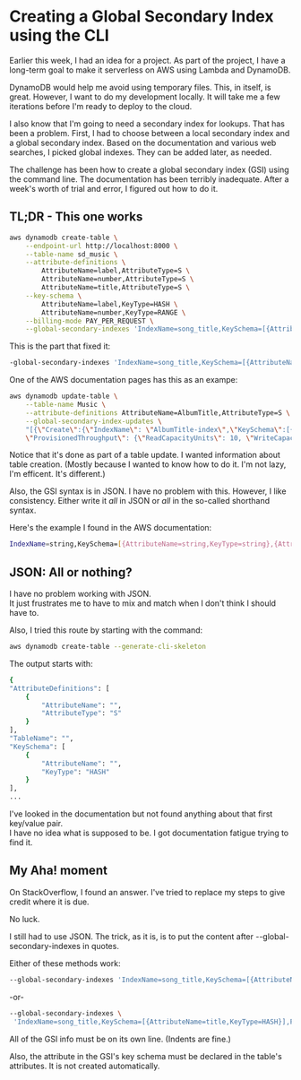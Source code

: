 # Creating a Global Secondary Index using the CLI

Earlier this week, I had an idea for a project.  As part of the project, I have a long-term goal to make it serverless on AWS using Lambda and DynamoDB.

DynamoDB would help me avoid using temporary files.  This, in itself, is great.  However, I want to do my development locally.  It will take me a few iterations before I'm ready to deploy to the cloud.

I also know that I'm going to need a secondary index for lookups.  That has been a problem.  First, I had to choose between a local secondary index and a global secondary index.  Based on the documentation and various web searches, I picked global indexes.  They can be added later, as needed.

The challenge has been how to create a global secondary index (GSI) using the command line.  The documentation has been terribly inadequate.  After a week's worth of trial and error, I figured out how to do it.

## TL;DR - This one works

```bash
aws dynamodb create-table \
    --endpoint-url http://localhost:8000 \
    --table-name sd_music \
    --attribute-definitions \
        AttributeName=label,AttributeType=S \
        AttributeName=number,AttributeType=S \
        AttributeName=title,AttributeType=S \
    --key-schema \
        AttributeName=label,KeyType=HASH \
        AttributeName=number,KeyType=RANGE \
    --billing-mode PAY_PER_REQUEST \
    --global-secondary-indexes 'IndexName=song_title,KeySchema=[{AttributeName=title,KeyType=HASH}],Projection={ProjectionType=KEYS_ONLY}'
```

This is the part that fixed it:

```bash
-global-secondary-indexes 'IndexName=song_title,KeySchema=[{AttributeName=title,KeyType=HASH}],Projection={ProjectionType=KEYS_ONLY}'
```

One of the AWS documentation pages has this as an exampe:

```bash
aws dynamodb update-table \
    --table-name Music \
    --attribute-definitions AttributeName=AlbumTitle,AttributeType=S \
    --global-secondary-index-updates \
    "[{\"Create\":{\"IndexName\": \"AlbumTitle-index\",\"KeySchema\":[{\"AttributeName\":\"AlbumTitle\",\"KeyType\":\"HASH\"}], \
    \"ProvisionedThroughput\": {\"ReadCapacityUnits\": 10, \"WriteCapacityUnits\": 5      },\"Projection\":{\"ProjectionType\":\"ALL\"}}}]" 
```
    
Notice that it's done as part of a table update.  I wanted information about table creation.  (Mostly because I wanted to know how to do it.  I'm not lazy, I'm efficent.  It's different.)
    
Also, the GSI syntax is in JSON.  I have no problem with this.  However, I like consistency.  Either write it *all* in JSON or *all* in the so-called shorthand syntax.
    
Here's the example I found in the AWS documentation:
    
```bash
IndexName=string,KeySchema=[{AttributeName=string,KeyType=string},{AttributeName=string,KeyType=string}],Projection={ProjectionType=string,NonKeyAttributes=[string,string]},ProvisionedThroughput={ReadCapacityUnits=long,WriteCapacityUnits=long} ...
```
   
## JSON: All or nothing?
    
I have no problem working with JSON.  
It just frustrates me to have to mix and match when I don't think I should have to.
    
Also, I tried this route by starting with the command:
    
```bash
aws dynamodb create-table --generate-cli-skeleton
```
    
The output starts with:
    
```bash
{
"AttributeDefinitions": [
    {
        "AttributeName": "",
        "AttributeType": "S"
    }
],
"TableName": "",
"KeySchema": [
    {
        "AttributeName": "",
        "KeyType": "HASH"
    }
],
...
```
    
I've looked in the documentation but not found anything about that first key/value pair.  
I have no idea what is supposed to be.  I got documentation fatigue trying to find it.
    
## My Aha! moment
   
On StackOverflow, I found an answer.  I've tried to replace my steps to give credit where it is due.
    
No luck.
    
I still had to use JSON.  The trick, as it is, is to put the content after --global-secondary-indexes in quotes.
    
Either of these methods work:
    
```bash
--global-secondary-indexes 'IndexName=song_title,KeySchema=[{AttributeName=title,KeyType=HASH}],Projection={ProjectionType=KEYS_ONLY}'
```
    
-or-
    
 ```bash
 --global-secondary-indexes \
  'IndexName=song_title,KeySchema=[{AttributeName=title,KeyType=HASH}],Projection={ProjectionType=KEYS_ONLY}'
 ```
    
 All of the GSI info must be on its own line.  (Indents are fine.)
 
 Also, the attribute in the GSI's key schema must be declared in the table's attributes.  It is not created automatically.
    
 
    
